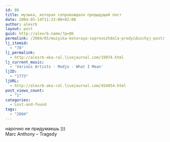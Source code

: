 ```yaml
---
id: 86
title: музыка, которая сопровождала предыдущий пост
date: 2004-05-14T11:23:00+02:00
author: alexrb
layout: post
guid: http://alexrb.name/?p=86
permalink: /2004/05/muzyika-kotoraya-soprovozhdala-predyiduschyj-post/
lj_itemid:
  - "78"
lj_permalink:
  - http://alexrb-aka-ral.livejournal.com/19974.html
lj_current_music:
  - 'Various Artists - Modjo - What I Mean'
ljID:
  - "1773"
ljURL:
  - http://alexrb-aka-ral.livejournal.com/454054.html
post_views_count:
  - "1"
categories:
  - Lost-and-found
tags:
  - "2004"
---
```

нарочно не придумаешь )))  
Marc Anthony &#8211; Tragedy